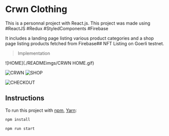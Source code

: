 # Crwn Clothing 

This is a personnal project with React.js.
This project was made using #ReactJS #Redux #StyledComponents #Firebase

It includes a landing page listing various product categories and a shop page listing products fetched from Firebase## NFT Listing on Goerli testnet.

> Implementation

![HOME](./READMEimgs/CRWN HOME.gif)

![CRWN](./READMEimgs/CRWN.PNG)
![SHOP](./READMEimgs/CRWNSHOP.gif)

![CHECKOUT](./READMEimgs/CRWNCHECKOUT.gif)


## Instructions

To run this project with [npm](https://docs.npmjs.com/cli/init), [Yarn](https://yarnpkg.com/lang/en/docs/cli/create/):

```bash
npm install
```

```bash
npm run start
```



